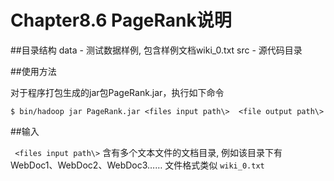 #  Chapter8.6 PageRank说明

##目录结构
	data - 测试数据样例, 包含样例文档wiki_0.txt	
	src  - 源代码目录
	

##使用方法

对于程序打包生成的jar包PageRank.jar，执行如下命令

`$ bin/hadoop jar PageRank.jar <files input path\>  <file output path\>`

##输入

` <files input path\>` 含有多个文本文件的文档目录, 例如该目录下有WebDoc1、WebDoc2、WebDoc3…… 文件格式类似 `wiki_0.txt`

 